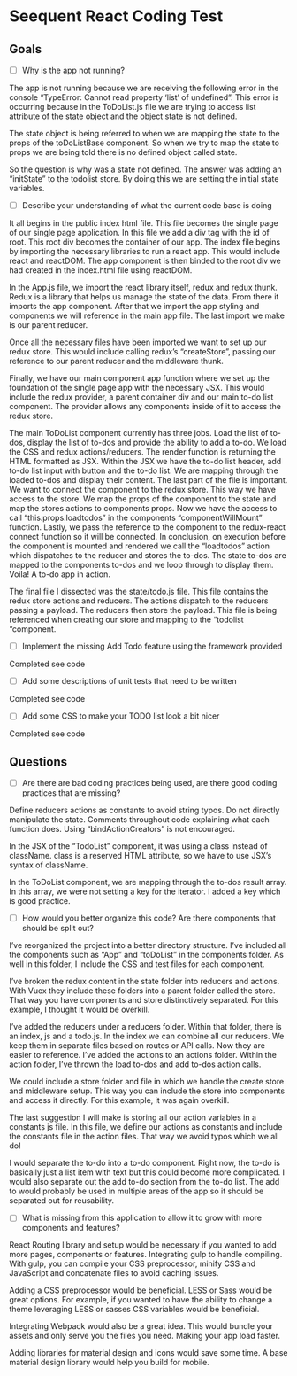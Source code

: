 # Seequent React Coding Test

## Goals

- [ ] Why is the app not running?

The app is not running because we are receiving the following error in the console “TypeError: Cannot read property ‘list’ of undefined”.  This error is occurring because in the ToDoList.js file we are trying to access list attribute of the state object and the object state is not defined. 

The state object is being referred to when we are mapping the state to the props of the toDoListBase component. So when we try to map the state to props we are being told there is no defined object called state.

So the question is why was a state not defined. The answer was adding an “initState” to the todolist store. By doing this we are setting the initial state variables. 

- [ ] Describe your understanding of what the current code base is doing

It all begins in the public index html file. This file becomes the single page of our single page application. In this file we add a div tag with the id of root. This root div becomes the container of our app. The index file begins by importing the necessary libraries to run a react app. This would include react and reactDOM. The app component is then binded to the root div we had created in the index.html file using reactDOM. 

In the App.js file, we import the react library itself,  redux and redux thunk. Redux is a library that helps us manage the state of the data. From there it imports the app component. After that we import the app styling and components we will reference in the main app file. The last import we make is our parent reducer.

Once all the necessary files have been imported we want to set up our redux store. This would include calling redux’s “createStore”, passing our reference to our parent reducer and the middleware thunk.

Finally, we have our main component app function where we set up the foundation of the single page app with the necessary JSX. This would include the redux provider, a parent container div and our main to-do list component. The provider allows any components inside of it to access the redux store.

The main ToDoList component currently has three jobs. Load the list of to-dos, display the list of to-dos and provide the ability to add a to-do.  We load the CSS and redux actions/reducers. The render function is returning the HTML formatted as JSX. Within the JSX we have the to-do list header, add to-do list input with button and the to-do list. We are mapping through the loaded to-dos and display their content. The last part of the file is important. We want to connect the component to the redux store. This way we have access to the store. We map the props of the component to the state and map the stores actions to components props. Now we have the access to call “this.props.loadtodos” in the components “componentWillMount” function. Lastly, we pass the reference to the component to the redux-react connect function so it will be connected. In conclusion, on execution before the component is mounted and rendered we call the “loadtodos” action which dispatches to the reducer and stores the to-dos. The state to-dos are mapped to the components to-dos and we loop through to display them. Voila! A to-do app in action. 

The final file I dissected was the state/todo.js file. This file contains the redux store actions and reducers. The actions dispatch to the reducers passing a payload. The reducers then store the payload. This file is being referenced when creating our store and mapping to the “todolist “component. 


- [ ] Implement the missing Add Todo feature using the framework provided

Completed see code

- [ ] Add some descriptions of unit tests that need to be written

Completed see code

- [ ] Add some CSS to make your TODO list look a bit nicer

Completed see code

## Questions

- [ ] Are there are bad coding practices being used, are there good coding practices that are missing?

Define reducers actions as constants to avoid string typos. 
Do not directly manipulate the state. 
Comments throughout code explaining what each function does. 
Using “bindActionCreators” is not encouraged.

In the JSX of the “TodoList” component, it was using a class instead of className. class is a reserved HTML attribute, so we have to use JSX’s syntax of className.

In the ToDoList component, we are mapping through the to-dos result array. In this array, we were not setting a key for the iterator. I added a key which is good practice.


- [ ] How would you better organize this code? Are there components that should be split out?

I’ve reorganized the project into a better directory structure. I’ve included all the components such as “App” and “toDoList” in the components folder. As well in this folder, I include the CSS and test files for each component.

I’ve broken the redux content in the state folder into reducers and actions. With Vuex they include these folders into a parent folder called the store. That way you have components and store distinctively separated. For this example, I thought it would be overkill. 

I’ve added the reducers under a reducers folder. Within that folder, there is an index, js and a todo.js. In the index we can combine all our reducers. We keep them in separate files based on routes or API calls. Now they are easier to reference. 
I’ve added the actions to an actions folder. Within the action folder, I’ve thrown the load to-dos and add to-dos action calls. 

We could include a store folder and file in which we handle the create store and middleware setup. This way you can include the store into components and access it directly. For this example, it was again overkill.

The last suggestion I will make is storing all our action variables in a constants js file. In this file, we define our actions as constants and include the constants file in the action files. That way we avoid typos which we all do!

I would separate the to-do into a to-do component. Right now, the to-do is basically just a list item with text but this could become more complicated. 
I would also separate out the add to-do section from the to-do list. The add to would probably be used in multiple areas of the app so it should be separated out for reusability. 


- [ ] What is missing from this application to allow it to grow with more components and features?

React Routing library and setup would be necessary if you wanted to add more pages, components or features. 
Integrating gulp to handle compiling. With gulp, you can compile your CSS preprocessor, minify CSS and JavaScript and concatenate files to avoid caching issues.

Adding a CSS preprocessor would be beneficial. LESS or Sass would be great options. For example, if you wanted to have the ability to change a theme leveraging LESS or sasses CSS variables would be beneficial. 

Integrating Webpack would also be a great idea. This would bundle your assets and only serve you the files you need. Making your app load faster.

Adding libraries for material design and icons would save some time. A base material design library would help you build for mobile. 
